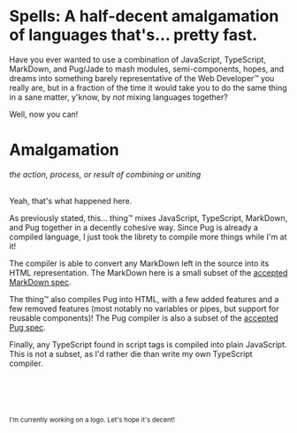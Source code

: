 # **Spells**: A half-decent amalgamation of languages that's... pretty fast.

Have you ever wanted to use a combination of JavaScript, TypeScript, MarkDown, and Pug/Jade to mash modules, semi-components, hopes, and dreams into something barely representative of the Web Developer™ you really are, but in a fraction of the time it would take you to do the same thing in a sane matter, y'know, by _not_ mixing languages together?

Well, now you can!

# Amalgamation
_the action, process, or result of combining or uniting_
<br>
<br>

Yeah, that's what happened here.

As previously stated, this... thing™ mixes JavaScript, TypeScript, MarkDown, and Pug together in a decently cohesive way. Since Pug is already a compiled language, I just took the librety to compile more things while I'm at it!

The compiler is able to convert any MarkDown left in the source into its HTML representation. The MarkDown here is a small subset of the [accepted MarkDown spec](https://spec-md.com/).

The thing™ also compiles Pug into HTML, with a few added features and a few removed features (most notably no variables or pipes, but support for reusable components)! The Pug compiler is also a subset of the [accepted Pug spec](https://pugjs.org/language/attributes.html).

Finally, any TypeScript found in script tags is compiled into plain JavaScript. This is not a subset, as I'd rather die than write my own TypeScript compiler.

<br>
<br>

# 
<sub>I'm currently working on a logo. Let's hope it's decent!</sub>
